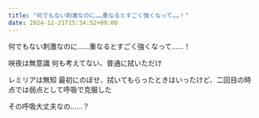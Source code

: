 ```yaml
---
title: "何でもない刺激なのに……重なるとすごく強くなって……！"
date: 2024-12-21T15:34:52+09:00
---
```

何でもない刺激なのに……重なるとすごく強くなって……！

咲夜は無意識
何も考えてない、普通に拭いただけ

レミリアは無知
最初にのぼせ、拭いてもらったときはいったけど、二回目の時点では弱点として呼吸で克服した

その呼吸大丈夫なの……？
